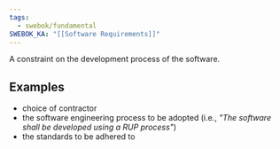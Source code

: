```yaml
---
tags:
  - swebok/fundamental
SWEBOK_KA: "[[Software Requirements]]"
---
```

A constraint on the development process of the software.
## Examples
- choice of contractor
- the software engineering process to be adopted (i.e., *"The software shall be developed using a RUP process"*)
- the standards to be adhered to